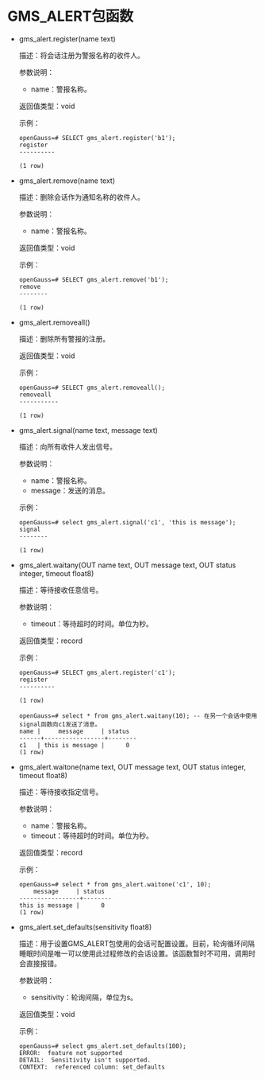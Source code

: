 # GMS_ALERT包函数

-   gms_alert.register(name text)

    描述：将会话注册为警报名称的收件人。

    参数说明：
    - name：警报名称。

    返回值类型：void

    示例：

    ```
    openGauss=# SELECT gms_alert.register('b1');
    register
    ----------

    (1 row)

    ```

-   gms_alert.remove(name text)

    描述：删除会话作为通知名称的收件人。

    参数说明：
    - name：警报名称。

    返回值类型：void

    示例：

    ```
    openGauss=# SELECT gms_alert.remove('b1');
    remove
    --------

    (1 row)

    ```

-   gms_alert.removeall()

    描述：删除所有警报的注册。

    返回值类型：void

    示例：

    ```
    openGauss=# SELECT gms_alert.removeall();
    removeall
    -----------

    (1 row)

    ```

-   gms_alert.signal(name text, message text)

    描述：向所有收件人发出信号。

    参数说明：
    - name：警报名称。
    - message：发送的消息。

    示例：

    ```
    openGauss=# select gms_alert.signal('c1', 'this is message');
    signal
    --------

    (1 row)

    ```

-   gms_alert.waitany(OUT name text, OUT message text, OUT status integer, timeout float8)

    描述：等待接收任意信号。

    参数说明：
    - timeout：等待超时的时间。单位为秒。

    返回值类型：record

    示例：

    ```
    openGauss=# SELECT gms_alert.register('c1');
    register
    ----------

    (1 row)

    openGauss=# select * from gms_alert.waitany(10); -- 在另一个会话中使用signal函数向c1发送了消息。
    name |     message     | status
    ------+-----------------+--------
    c1   | this is message |      0
    (1 row)

    ```

-   gms_alert.waitone(name text, OUT message text, OUT status integer, timeout float8)

    描述：等待接收指定信号。

    参数说明：
    - name：警报名称。
    - timeout：等待超时的时间。单位为秒。

    返回值类型：record

    示例：

    ```
    openGauss=# select * from gms_alert.waitone('c1', 10);
        message     | status
    -----------------+--------
    this is message |      0
    (1 row)

    ```

-   gms_alert.set_defaults(sensitivity float8)

    描述：用于设置GMS_ALERT包使用的会话可配置设置。目前，轮询循环间隔睡眠时间是唯一可以使用此过程修改的会话设置。该函数暂时不可用，调用时会直接报错。

    参数说明：
    - sensitivity：轮询间隔，单位为s。

    返回值类型：void

    示例：
    ```
    openGauss=# select gms_alert.set_defaults(100);
    ERROR:  feature not supported
    DETAIL:  Sensitivity isn't supported.
    CONTEXT:  referenced column: set_defaults

    ```

